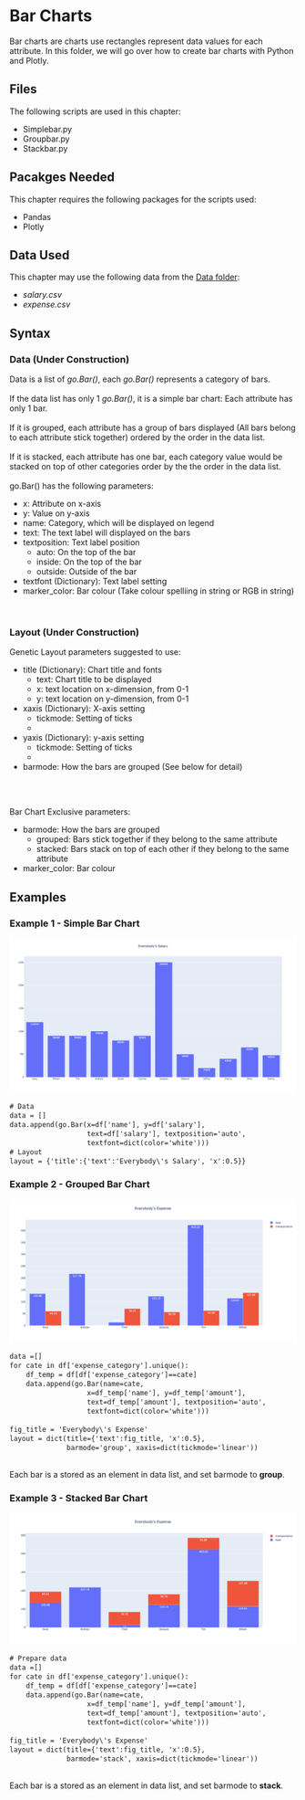 # Bar Charts
Bar charts are charts use rectangles represent data values for each attribute. In this folder, we will go over how to create bar charts with Python and Plotly.

## Files
The following scripts are used in this chapter:
<ul>
	<li>Simplebar.py</li>
	<li>Groupbar.py</li>
	<li>Stackbar.py</li>
</ul>

## Pacakges Needed
This chapter requires the following packages for the scripts used:
<ul>
	<li>Pandas</li>
	<li>Plotly</li>
</ul>

## Data Used
This chapter may use the following data from the [Data folder](../Data):
<ul>
	<li><i>salary.csv</i></li>
	<li><i>expense.csv</i></li>
</ul>

## Syntax
### Data (Under Construction)
Data is a list of <i>go.Bar()</i>, each <i>go.Bar()</i> represents a category of bars.
<br><br> 
If the data list has only 1 <i>go.Bar()</i>, it is a simple bar chart: Each attribute has only 1 bar.
<br><br>
If it is grouped, each attribute has a group of bars displayed (All bars belong to each attribute stick together) ordered by the order in the data list.
<br><br>
If it is stacked, each attribute has one bar, each category value would be stacked on top of other categories order by the the order in the data list.
<br><br>
go.Bar() has the following parameters:
<ul>
	<li>x: Attribute on x-axis</li>
	<li>y: Value on y-axis</li>
	<li>name: Category, which will be displayed on legend</li>
	<li>text: The text label will displayed on the bars</li>
	<li>textposition: Text label position
		<ul>
			<li>auto: On the top of the bar</li>
			<li>inside: On the top of the bar</li>
			<li>outside: Outside of the bar</li>
		</ul>
	</li>
	<li>textfont (Dictionary): Text label setting</li>
	<li>marker_color: Bar colour (Take colour spelliing in string or RGB in string)</li>
</ul>
<br>


### Layout (Under Construction)
Genetic Layout parameters suggested to use:
<ul>
	<li>title (Dictionary): Chart title and fonts 
		<ul>
			<li>text: Chart title to be displayed</li>
			<li>x: text location on x-dimension, from 0-1</li>
			<li>y: text location on y-dimension, from 0-1</li>
		</ul></li>
	<li>xaxis (Dictionary): X-axis setting
		<ul>
			<li>tickmode: Setting of ticks</li>
			<li></li>
		</ul></li>
	<li>yaxis (Dictionary): y-axis setting
		<ul>
			<li>tickmode: Setting of ticks</li>
			<li></li>
		</ul></li>
	<li>barmode: How the bars are grouped (See below for detail)</li>
</ul>
<br><br>

Bar Chart Exclusive parameters:
<ul>
	<li>barmode: How the bars are grouped
		<ul>
			<li>grouped: Bars stick together if they belong to the same attribute</li>
			<li>stacked: Bars stack on top of each other if they belong to the same attribute</li>
		</ul></li>
	<li>marker_color: Bar colour</li>
</ul>

## Examples
### Example 1 - Simple Bar Chart
<img src=bar.png>

```
# Data
data = []
data.append(go.Bar(x=df['name'], y=df['salary'],
	               text=df['salary'], textposition='auto',
	               textfont=dict(color='white')))
# Layout
layout = {'title':{'text':'Everybody\'s Salary', 'x':0.5}}

```

### Example 2 - Grouped Bar Chart
<img src=groupbar.png>

```
data =[]
for cate in df['expense_category'].unique():
	df_temp = df[df['expense_category']==cate]
	data.append(go.Bar(name=cate, 
	               x=df_temp['name'], y=df_temp['amount'],
	               text=df_temp['amount'], textposition='auto',
	               textfont=dict(color='white')))

fig_title = 'Everybody\'s Expense'
layout = dict(title={'text':fig_title, 'x':0.5},
              barmode='group', xaxis=dict(tickmode='linear'))
```

<br>
Each bar is a stored as an element in data list, and set barmode to <b>group</b>.


### Example 3 - Stacked Bar Chart
<img src=stackbar.png>

```
# Prepare data
data =[]
for cate in df['expense_category'].unique():
	df_temp = df[df['expense_category']==cate]
	data.append(go.Bar(name=cate, 
	               x=df_temp['name'], y=df_temp['amount'],
	               text=df_temp['amount'], textposition='auto',
	               textfont=dict(color='white')))

fig_title = 'Everybody\'s Expense'
layout = dict(title={'text':fig_title, 'x':0.5},
              barmode='stack', xaxis=dict(tickmode='linear'))

```

<br>
Each bar is a stored as an element in data list, and set barmode to <b>stack</b>.

